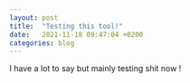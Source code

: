 ```yaml
---
layout: post
title:  "Testing this tool!"
date:   2021-11-18 09:47:04 +0200
categories: blog
---
```

I have a lot to say but mainly testing shit now !
